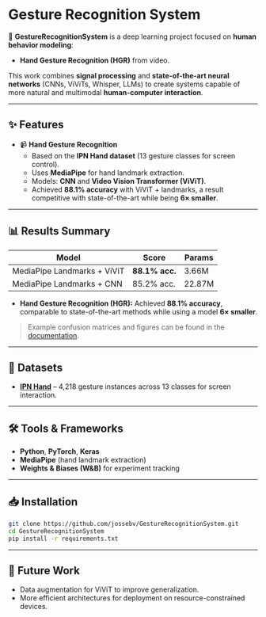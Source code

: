 # Gesture Recognition System

🚀 **GestureRecognitionSystem** is a deep learning project focused on **human behavior modeling**:

- **Hand Gesture Recognition (HGR)** from video.

This work combines **signal processing** and **state-of-the-art neural networks** (CNNs, ViViTs, Whisper, LLMs) to create systems capable of more natural and multimodal **human-computer interaction**.

---

## ✨ Features

- 📹 **Hand Gesture Recognition**
    - Based on the **IPN Hand dataset** (13 gesture classes for screen control).
    - Uses **MediaPipe** for hand landmark extraction.
    - Models: **CNN** and **Video Vision Transformer (ViViT)**.
    - Achieved **88.1% accuracy** with ViViT + landmarks, a result competitive with state-of-the-art while being **6× smaller**.

---

## 📊 Results Summary

| Model                       | Score          | Params |
| --------------------------- | -------------- | ------ |
| MediaPipe Landmarks + ViViT | **88.1% acc.** | 3.66M  |
| MediaPipe Landmarks + CNN   | 85.2% acc.     | 22.87M |

- **Hand Gesture Recognition (HGR):** Achieved **88.1% accuracy**, comparable to state-of-the-art methods while using a model **6× smaller**.

> Example confusion matrices and figures can be found in the [documentation](./docs).

---

## 📂 Datasets

- **[IPN Hand](https://github.com/GibranBenitez/IPN-Hand)** – 4,218 gesture instances across 13 classes for screen interaction.

---

## 🛠 Tools & Frameworks

- **Python**, **PyTorch**, **Keras**
- **MediaPipe** (hand landmark extraction)
- **Weights & Biases (W&B)** for experiment tracking

---

## 📥 Installation

```bash
git clone https://github.com/jossebv/GestureRecognitionSystem.git
cd GestureRecognitionSystem
pip install -r requirements.txt
```

---

## 🔮 Future Work

- Data augmentation for ViViT to improve generalization.
- More efficient architectures for deployment on resource-constrained devices.
